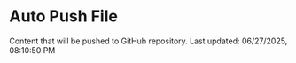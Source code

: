 # Auto Push File

Content that will be pushed to GitHub repository.
Last updated: 06/27/2025, 08:10:50 PM